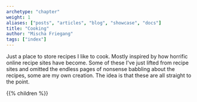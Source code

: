 ```yaml
---
archetype: "chapter"
weight: 1
aliases: ["posts", "articles", "blog", "showcase", "docs"]
title: "Cooking"
author: "Mischa Friegang"
tags: ["index"]
---
```

Just a place to store recipes I like to cook. Mostly inspired by how horrific online recipe sites have become. Some of these I've just lifted from recipe sites and omitted the endless pages of nonsense babbling about the recipes, some are my own creation. The idea is that these are all straight to the point.

{{% children  %}}